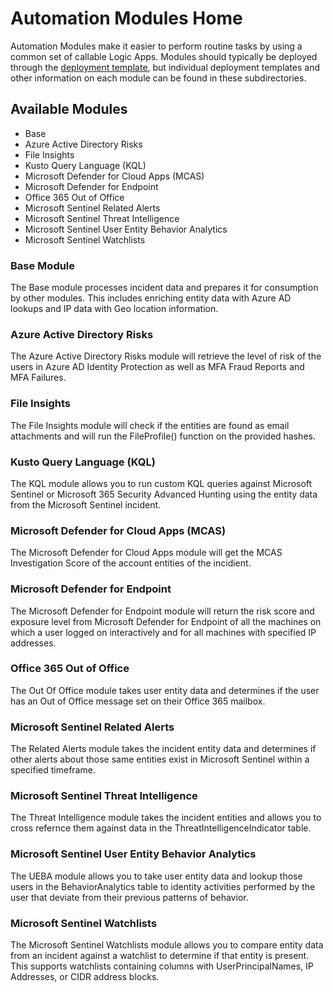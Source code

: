 # Automation Modules Home

Automation Modules make it easier to perform routine tasks by using a common set of callable Logic Apps.  Modules should typically be deployed through the [deployment template](/Deploy/readme.md), but individual deployment templates and other information on each module can be found in these subdirectories.

## Available Modules

* Base
* Azure Active Directory Risks
* File Insights
* Kusto Query Language (KQL)
* Microsoft Defender for Cloud Apps (MCAS)
* Microsoft Defender for Endpoint
* Office 365 Out of Office
* Microsoft Sentinel Related Alerts
* Microsoft Sentinel Threat Intelligence
* Microsoft Sentinel User Entity Behavior Analytics
* Microsoft Sentinel Watchlists

### Base Module

The Base module processes incident data and prepares it for consumption by other modules.  This includes enriching entity data with Azure AD lookups and IP data with Geo location information.

### Azure Active Directory Risks

The Azure Active Directory Risks module will retrieve the level of risk of the users in Azure AD Identity Protection as well as MFA Fraud Reports and MFA Failures.

### File Insights

The File Insights module will check if the entities are found as email attachments and will run the FileProfile() function on the provided hashes.

### Kusto Query Language (KQL)

The KQL module allows you to run custom KQL queries against Microsoft Sentinel or Microsoft 365 Security Advanced Hunting using the entity data from the Microsoft Sentinel incident.

### Microsoft Defender for Cloud Apps (MCAS)

The Microsoft Defender for Cloud Apps module will get the MCAS Investigation Score of the account entities of the incidient.

### Microsoft Defender for Endpoint

The Microsoft Defender for Endpoint module will return the risk score and exposure level from Microsoft Defender for Endpoint of all the machines on which a user logged on interactively and for all machines with specified IP addresses.

### Office 365 Out of Office

The Out Of Office module takes user entity data and determines if the user has an Out of Office message set on their Office 365 mailbox.

### Microsoft Sentinel Related Alerts

The Related Alerts module takes the incident entity data and determines if other alerts about those same entities exist in Microsoft Sentinel within a specified timeframe.

### Microsoft Sentinel Threat Intelligence

The Threat Intelligence module takes the incident entities and allows you to cross refernce them against data in the ThreatIntelligenceIndicator table.

### Microsoft Sentinel User Entity Behavior Analytics

The UEBA module allows you to take user entity data and lookup those users in the BehaviorAnalytics table to identity activities performed by the user that deviate from their previous patterns of behavior.

### Microsoft Sentinel Watchlists

The Microsoft Sentinel Watchlists module allows you to compare entity data from an incident against a watchlist to determine if that entity is present.  This supports watchlists containing columns with UserPrincipalNames, IP Addresses, or CIDR address blocks.